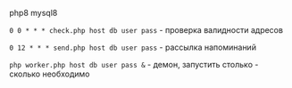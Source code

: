 php8 mysql8

`0 0 * * * check.php host db user pass` - проверка валидности адресов

`0 12 * * * send.php host db user pass` - рассылка напоминаний

`php worker.php host db user pass &` - демон, запустить столько - сколько необходимо